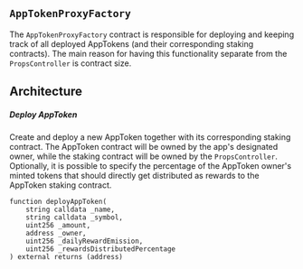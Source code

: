 ## `AppTokenProxyFactory`

The `AppTokenProxyFactory` contract is responsible for deploying and keeping track of all deployed AppTokens (and their corresponding staking contracts). The main reason for having this functionality separate from the `PropsController` is contract size.

## Architecture

##### Deploy AppToken

Create and deploy a new AppToken together with its corresponding staking contract. The AppToken contract will be owned by the app's designated owner, while the staking contract will be owned by the `PropsController`. Optionally, it is possible to specify the percentage of the AppToken owner's minted tokens that should directly get distributed as rewards to the AppToken staking contract.

```solidity
function deployAppToken(
    string calldata _name,
    string calldata _symbol,
    uint256 _amount,
    address _owner,
    uint256 _dailyRewardEmission,
    uint256 _rewardsDistributedPercentage
) external returns (address)
```
